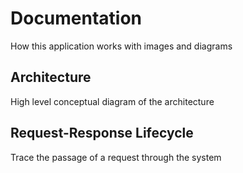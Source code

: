 # Documentation
How this application works with images and diagrams

## Architecture
High level conceptual diagram of the architecture

## Request-Response Lifecycle
Trace the passage of a request through the system